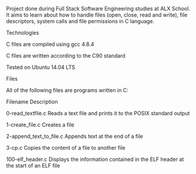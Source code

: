Project done during Full Stack Software Engineering studies at ALX School. It aims to learn about how to handle files (open, close, read and write), file descriptors, system calls and file permissions in C language.

Technologies

C files are compiled using gcc 4.8.4

C files are written according to the C90 standard

Tested on Ubuntu 14.04 LTS

Files

All of the following files are programs written in C:

Filename Description

0-read_textfile.c Reads a text file and prints it to the POSIX standard output

1-create_file.c Creates a file

2-append_text_to_file.c Appends text at the end of a file

3-cp.c Copies the content of a file to another file

100-elf_header.c Displays the information contained in the ELF header at the start of an ELF file
